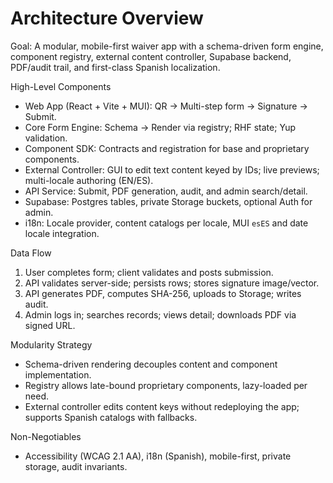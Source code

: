 # Architecture Overview

Goal: A modular, mobile-first waiver app with a schema-driven form engine, component registry, external content controller, Supabase backend, PDF/audit trail, and first-class Spanish localization.

High-Level Components

- Web App (React + Vite + MUI): QR → Multi-step form → Signature → Submit.
- Core Form Engine: Schema → Render via registry; RHF state; Yup validation.
- Component SDK: Contracts and registration for base and proprietary components.
- External Controller: GUI to edit text content keyed by IDs; live previews; multi-locale authoring (EN/ES).
- API Service: Submit, PDF generation, audit, and admin search/detail.
- Supabase: Postgres tables, private Storage buckets, optional Auth for admin.
- i18n: Locale provider, content catalogs per locale, MUI `esES` and date locale integration.

Data Flow

1. User completes form; client validates and posts submission.
2. API validates server-side; persists rows; stores signature image/vector.
3. API generates PDF, computes SHA-256, uploads to Storage; writes audit.
4. Admin logs in; searches records; views detail; downloads PDF via signed URL.

Modularity Strategy

- Schema-driven rendering decouples content and component implementation.
- Registry allows late-bound proprietary components, lazy-loaded per need.
- External controller edits content keys without redeploying the app; supports Spanish catalogs with fallbacks.

Non-Negotiables

- Accessibility (WCAG 2.1 AA), i18n (Spanish), mobile-first, private storage, audit invariants.

